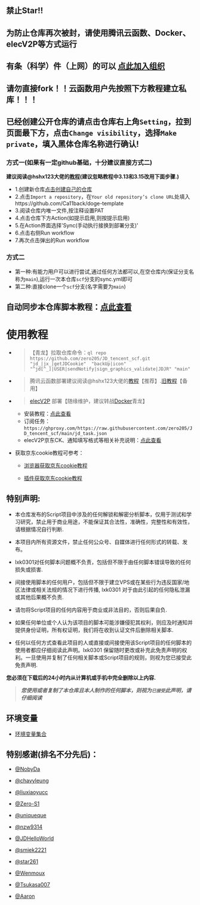 ## 禁止Star!!
## 为防止仓库再次被封，请使用腾讯云函数、Docker、elecV2P等方式运行
## 有条（科学）件（上网）的可以 [点此加入组织](https://t.me/jd_zero205)

## 请勿直接fork！！云函数用户先按照下方教程建立私库！！！
## 已经创建公开仓库的请点击仓库右上角`Setting`，拉到页面最下方，点击`Change visibility`，选择`Make private`，填入黑体仓库名称进行确认!

### 方式一(如果有一定github基础，十分建议直接方式二)
**建议阅读@hshx123大佬的[教程](https://66ccff.work/teach/jd.html)(建议忽略教程中3.13和3.15改用下面步骤.)**


* 1.创建新仓库[点击创建自己的仓库](https://github.com/new)
* 2.点击`Import a repository`，在`Your old repository’s clone URL`处填入https://github.com/Ca11back/doge-template
* 3.阅读仓库内唯一文件,按注释设置PAT
* 4.点击仓库下方Action(如提示启用,则按提示启用)
* 5.在Action界面选择'Sync(手动执行接换到部署分支)'
* 6.点击右侧Run workflow
* 7.再次点击弹出的Run workflow
### 方式二
* 第一种:有能力用户可以进行尝试,通过任何方法都可以,在空仓库内(保证分支名称为`main`),运行一次本仓库`scf`分支的sync.yml即可
* 第二种:直接clone一个`scf`分支(名字需要为`main`)

## 自动同步本仓库脚本教程：[点此查看](https://github.com/zero205/JD_tencent_scf/blob/main/backUp/reposync.md)  

# 使用教程

* > 【青龙】拉取仓库命令：`ql repo https://github.com/zero205/JD_tencent_scf.git "jd_|jx_|getJDCookie"  "backUp|icon" "^jd[^_]|USER|sendNotify|sign_graphics_validate|JDJR" "main"`

* > 腾讯云函数部署建议阅读@hshx123大佬的[教程](https://66ccff.work/teach/jd.html)【推荐】.[旧教程](./backUp/tencentscf.md)【备用】

* > [elecV2P](https://github.com/elecV2/elecV2P) 部署【随缘维护，建议转战[Docker](https://www.runoob.com/docker/windows-docker-install.html)青龙】
    * 安装教程：[点此查看](https://github.com/elecV2/elecV2P-dei/blob/master/docs/01-overview.md)  
    * 订阅任务：`https://ghproxy.com/https://raw.githubusercontent.com/zero205/JD_tencent_scf/main/jd_task.json`
    * elecV2P京东CK、通知填写格式等相关补充说明：[点此查看](./backUp/elecV2P.md)  

- 获取京东cookie教程可参考：
  
  + [浏览器获取京东cookie教程](./backUp/GetJdCookie.md)
    
  + [插件获取京东cookie教程](./backUp/GetJdCookie2.md)

## 特别声明: 

* 本仓库发布的Script项目中涉及的任何解锁和解密分析脚本，仅用于测试和学习研究，禁止用于商业用途，不能保证其合法性，准确性，完整性和有效性，请根据情况自行判断.

* 本项目内所有资源文件，禁止任何公众号、自媒体进行任何形式的转载、发布。

* lxk0301对任何脚本问题概不负责，包括但不限于由任何脚本错误导致的任何损失或损害.

* 间接使用脚本的任何用户，包括但不限于建立VPS或在某些行为违反国家/地区法律或相关法规的情况下进行传播, lxk0301 对于由此引起的任何隐私泄漏或其他后果概不负责.

* 请勿将Script项目的任何内容用于商业或非法目的，否则后果自负.

* 如果任何单位或个人认为该项目的脚本可能涉嫌侵犯其权利，则应及时通知并提供身份证明，所有权证明，我们将在收到认证文件后删除相关脚本.

* 任何以任何方式查看此项目的人或直接或间接使用该Script项目的任何脚本的使用者都应仔细阅读此声明。lxk0301 保留随时更改或补充此免责声明的权利。一旦使用并复制了任何相关脚本或Script项目的规则，则视为您已接受此免责声明.

 **您必须在下载后的24小时内从计算机或手机中完全删除以上内容.**  </br>
> ***您使用或者复制了本仓库且本人制作的任何脚本，则视为`已接受`此声明，请仔细阅读***   

## 环境变量
- [环境变量集合](./githubAction.md)

## 特别感谢(排名不分先后)：


* [@NobyDa](https://github.com/NobyDa)

* [@chavyleung](https://github.com/chavyleung)

* [@liuxiaoyucc](https://github.com/liuxiaoyucc)

* [@Zero-S1](https://github.com/Zero-S1)

* [@uniqueque](https://github.com/uniqueque)

* [@nzw9314](https://github.com/nzw9314)

* [@JDHelloWorld](https://github.com/JDHelloWorld)

* [@smiek2221](https://github.com/smiek2221)

* [@star261](https://github.com/star261)

* [@Wenmoux](https://github.com/Wenmoux)

* [@Tsukasa007](https://github.com/Tsukasa007)

* [@Aaron](https://github.com/Aaron)
